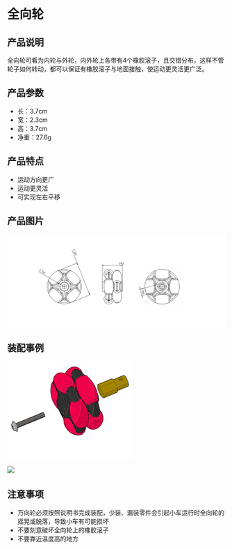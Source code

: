 # 全向轮   
   
## 产品说明   

全向轮可看为内轮与外轮，内外轮上各带有4个橡胶滚子，且交错分布，这样不管轮子如何转动，都可以保证有橡胶滚子与地面接触，使运动更灵活更广泛。  
   
## 产品参数   

- 长：3.7cm   
- 宽：2.3cm   
- 高：3.7cm   
- 净重：27.6g   
 
## 产品特点   

- 运动方向更广   
- 运动更灵活   
- 可实现左右平移   
   
## 产品图片  

![](./wheel/003.png)   
   
   
## 装配事例  

![](./wheel/002.png)   

![](https://img.alicdn.com/imgextra/i2/2830157417/TB2xfHrXDlcwKJjSZFqXXc2kFXa_!!2830157417.jpg)   
   
   
## 注意事项   

- 万向轮必须按照说明书完成装配，少装、漏装零件会引起小车运行时全向轮的摇晃或脱落，导致小车有可能损坏   
- 不要刻意破坏全向轮上的橡胶滚子   
- 不要靠近温度高的地方   


